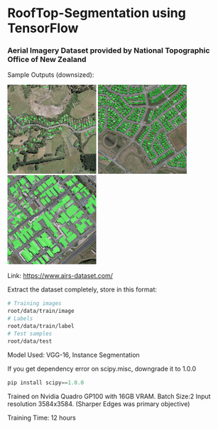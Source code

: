 # RoofTop-Segmentation using TensorFlow
### Aerial Imagery Dataset provided by National Topographic Office of New Zealand

Sample Outputs (downsized):

<img src="sample_out(0).png" alt="Result" width="200"> <img src="sample_out(1).png" alt="Result" width="200"/>
<img src="sample_out(2).png" alt="Result" width="200"/>

Link: https://www.airs-dataset.com/

Extract the dataset completely, store in this format:

```bash
# Training images
root/data/train/image
# Labels
root/data/train/label
# Test samples
root/data/test
```

Model Used: VGG-16, Instance Segmentation

If you get dependency error on scipy.misc, downgrade it to 1.0.0

```python
pip install scipy==1.0.0
```

Trained on Nvidia Quadro GP100 with 16GB VRAM. Batch Size:2 Input resolution 3584x3584. (Sharper Edges was primary objective)

Training Time: 12 hours


